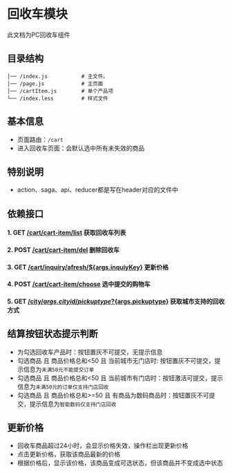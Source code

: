 # 回收车模块

此文档为PC回收车组件

## 目录结构

```
│── /index.js           # 主文件。
│── /page.js            # 主页面
│── /cartItem.js        # 单个产品项 
└── /index.less         # 样式文件
```

## 基本信息

* 页面路由：`/cart`
* 进入回收车页面：会默认选中所有未失效的商品

## 特别说明

* action、saga、api、reducer都是写在header对应的文件中

## 依赖接口

#### 1. GET [/cart/cart-item/list](http://open.aihuishou.com/doc/swagger/#!/Cart/CartCart_itemListGet) 获取回收车列表
#### 2. POST [/cart/cart-item/del](http://open.aihuishou.com/doc/swagger/#!/Cart/CartCart_itemDelPost) 删除回收车
#### 3. GET [/cart/inquiry/afresh/${args.inquiyKey}](http://open.aihuishou.com/doc/swagger/#!/Cart/CartInquiryAfreshByInquiryKeyGet) 更新价格
#### 4. POST [/cart/cart-item/choose](http://open.aihuishou.com/doc/swagger/#!/Cart/CartCart_itemChoosePost) 选中提交的购物车
#### 5. GET [/city/${args.cityid}/pickuptype?${args.pickuptype}](http://open.aihuishou.com/doc/swagger/#!/City/CityByCityidPickuptypeGet) 获取城市支持的回收方式

## 结算按钮状态提示判断

- 为勾选回收车产品时：按钮置灰不可提交，无提示信息
- 勾选商品 且 商品价格总和<50 且 当前城市无门店时: 按钮置灰不可提交，提示信息为`未满50元不能提交订单`
- 勾选商品 且 商品价格总和<50 且 当前城市有门店时：按钮激活可提交，提示信息为`未满50元的订单仅支持门店回收`
- 勾选商品 且 商品价格总和>=50 且 有商品为数码商品时：按钮置灰不可提交，提示信息为`智能数码仅支持门店回收`

## 更新价格
- 回收车商品超过24小时，会显示价格失效，操作栏出现更新价格
- 点击更新价格，获取该商品最新的价格
- 根据价格后，显示该价格，该商品变成可选状态，但该商品并不变成选中状态